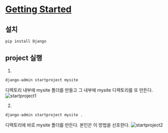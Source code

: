 # [Getting Started](https://docs.djangoproject.com/ko/2.1/intro/)

## 설치

```shell
pip install Django
```



## project 실행

1. 

```
django-admin startproject mysite
```
디렉토리 내부에 mysite 폴더를 만들고 그 내부에 mysite 디렉토리를 또 만든다.
![startproject1](https://user-images.githubusercontent.com/40619551/64148618-b0cd4100-ce5e-11e9-8a5d-722ae1f8d0a6.JPG)





2. 

```shell
django-admin startproject mysite .
```
디렉토리에 바로 mysite 폴더를 만든다.
본인은 이 방법을 선호한다.
![startproject2](https://user-images.githubusercontent.com/40619551/64148650-c2164d80-ce5e-11e9-9a3b-7cefc3ded708.JPG)


